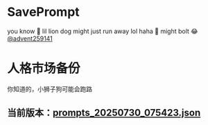 # SavePrompt
you know 🫠 lil lion dog might just run away lol
haha 🐶 might bolt 😂 [@advent259141](https://github.com/advent259141)

# 人格市场备份
你知道的，小狮子狗可能会跑路

## 当前版本：[prompts_20250730_075423.json](https://github.com/Larch-C/SavePrompt/blob/main/prompts_20250730_075423.json)
